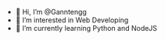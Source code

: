 - 👋 Hi, I’m @Ganntengg
- 👀 I’m interested in Web Developing
- 🌱 I’m currently learning Python and NodeJS
<!---
Ganntengg/Ganntengg is a ✨ special ✨ repository because its `README.md` (this file) appears on your GitHub profile.
You can click the Preview link to take a look at your changes.
--->
